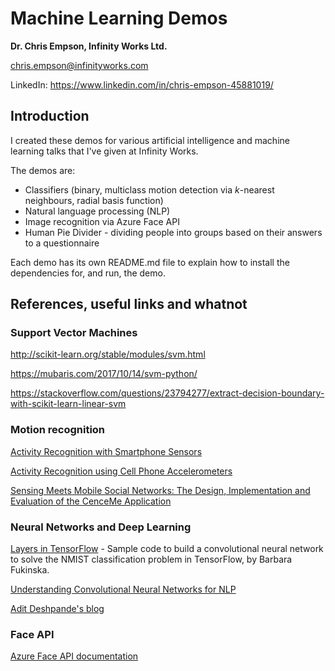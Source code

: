 # Machine Learning Demos
**Dr. Chris Empson, Infinity Works Ltd.**

[chris.empson@infinityworks.com](mailto:chris.empson@infinityworks.com)

LinkedIn: <https://www.linkedin.com/in/chris-empson-45881019/>

## Introduction
I created these demos for various artificial intelligence and machine learning talks that I've given at Infinity Works.

The demos are:

* Classifiers (binary, multiclass motion detection via *k*-nearest neighbours, radial basis function)
* Natural language processing (NLP)
* Image recognition via Azure Face API
* Human Pie Divider - dividing people into groups based on their answers to a questionnaire

Each demo has its own README.md file to explain how to install the dependencies for, and run, the demo.

## References, useful links and whatnot

### Support Vector Machines
http://scikit-learn.org/stable/modules/svm.html

https://mubaris.com/2017/10/14/svm-python/

https://stackoverflow.com/questions/23794277/extract-decision-boundary-with-scikit-learn-linear-svm

### Motion recognition
[Activity Recognition with Smartphone Sensors](http://ieeexplore.ieee.org/stamp/stamp.jsp?arnumber=6838194)

[Activity Recognition using Cell Phone Accelerometers](http://www.cis.fordham.edu/wisdm/public_files/sensorKDD-2010.pdf)

[Sensing Meets Mobile Social Networks: The Design,
Implementation and Evaluation of the CenceMe
Application](http://sensorlab.cs.dartmouth.edu/pubs/cenceme_sensys08.pdf)

### Neural Networks and Deep Learning
[Layers in TensorFlow](https://katacoda.com/basiafusinska/scenarios/tensorflow-layers) - Sample code to build a convolutional neural network to solve the NMIST classification problem in TensorFlow, by Barbara Fukinska.

[Understanding Convolutional Neural Networks for NLP](http://www.wildml.com/2015/11/understanding-convolutional-neural-networks-for-nlp/)

[Adit Deshpande's blog](https://adeshpande3.github.io/adeshpande3.github.io/)

### Face API
[Azure Face API documentation](https://westus.dev.cognitive.microsoft.com/docs/services/563879b61984550e40cbbe8d/operations/563879b61984550f30395236)
